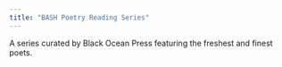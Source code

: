 ```yaml
---
title: "BASH Poetry Reading Series"
---
```

A series curated by Black Ocean Press featuring the freshest and finest poets.